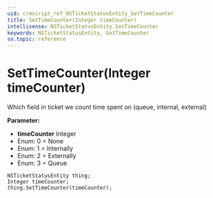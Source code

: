 ```yaml
---
uid: crmscript_ref_NSTicketStatusEntity_SetTimeCounter
title: SetTimeCounter(Integer timeCounter)
intellisense: NSTicketStatusEntity.SetTimeCounter
keywords: NSTicketStatusEntity, GetTimeCounter
so.topic: reference
---
```


# SetTimeCounter(Integer timeCounter)

Which field in ticket we count time spent on (queue, internal, external) 

**Parameter:** 
* **timeCounter** Integer
* Enum: 0 = None 
* Enum: 1 = Internally 
* Enum: 2 = Externally 
* Enum: 3 = Queue 

```crmscript
NSTicketStatusEntity thing;
Integer timeCounter;
thing.SetTimeCounter(timeCounter);
```

